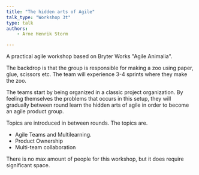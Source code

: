 ```yaml
---
title: "The hidden arts of Agile"
talk_type: "Workshop 3t"
type: talk
authors:
    - Arne Henrik Storm

---
```

A practical agile workshop based on Bryter Works "Agile Animalia". 

The backdrop is that the group is responsible for making a zoo using paper, glue, scissors etc. The team will experience 3-4 sprints where they make the zoo.

The teams start by being organized in a classic project organization. By feeling themselves the problems that occurs in this setup, they will gradually between round learn the hidden arts of agile in order to become an agile product group.

Topics are introduced in between rounds. The topics are.
- Agile Teams and Multilearning.
- Product Ownership
- Multi-team collaboration

There is no max amount of people for this workshop, but it does require significant space.
